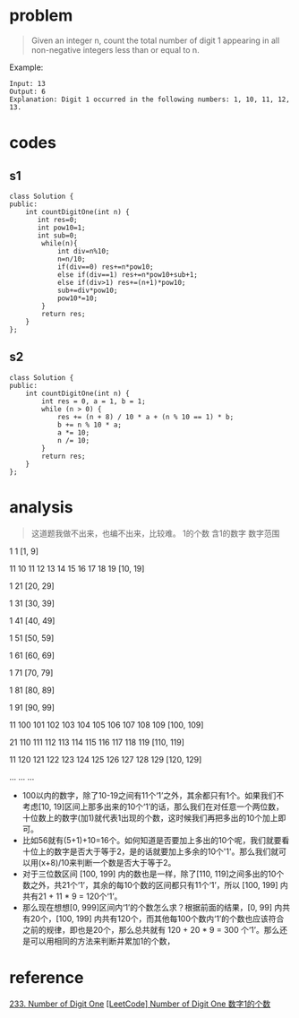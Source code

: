 # problem
>Given an integer n, count the total number of digit 1 appearing in all non-negative integers less than or equal to n.

Example:
```
Input: 13
Output: 6 
Explanation: Digit 1 occurred in the following numbers: 1, 10, 11, 12, 13.
```


# codes

## s1
```
class Solution {
public:
    int countDigitOne(int n) {
       int res=0;
       int pow10=1;
       int sub=0;
        while(n){
            int div=n%10;
            n=n/10;
            if(div==0) res+=n*pow10;
            else if(div==1) res+=n*pow10+sub+1;
            else if(div>1) res+=(n+1)*pow10;
            sub+=div*pow10;
            pow10*=10;
        }
        return res;
    }
};
```

## s2
```
class Solution {
public:
    int countDigitOne(int n) {
        int res = 0, a = 1, b = 1;
        while (n > 0) {
            res += (n + 8) / 10 * a + (n % 10 == 1) * b;
            b += n % 10 * a;
            a *= 10;
            n /= 10;
        }
        return res;
    }
};
```

# analysis
>这道题我做不出来，也编不出来，比较难。
1的个数          含1的数字                                                                        数字范围

1                   1                                                                                     [1, 9]

11                 10  11  12  13  14  15  16  17  18  19                              [10, 19]

1                   21                                                                                   [20, 29]

1                   31                                                                                   [30, 39]

1                   41                                                                                   [40, 49]

1                   51                                                                                   [50, 59]

1                   61                                                                                   [60, 69]

1                   71                                                                                   [70, 79]

1                   81                                                                                   [80, 89]

1                   91                                                                                   [90, 99]

11                 100  101  102  103  104  105  106  107  108  109          [100, 109]

21                 110  111  112  113  114  115  116  117  118  119             [110, 119]

11                 120  121  122  123  124  125  126  127  128  129          [120, 129]

...                  ...                                                                                  ...

- 100以内的数字，除了10-19之间有11个‘1’之外，其余都只有1个。如果我们不考虑[10, 19]区间上那多出来的10个‘1’的话，那么我们在对任意一个两位数，十位数上的数字(加1)就代表1出现的个数，这时候我们再把多出的10个加上即可。
- 比如56就有(5+1)+10=16个。如何知道是否要加上多出的10个呢，我们就要看十位上的数字是否大于等于2，是的话就要加上多余的10个'1'。那么我们就可以用(x+8)/10来判断一个数是否大于等于2。
- 对于三位数区间 [100, 199] 内的数也是一样，除了[110, 119]之间多出的10个数之外，共21个‘1’，其余的每10个数的区间都只有11个‘1’，所以 [100, 199] 内共有21 + 11 * 9 = 120个‘1’。
- 那么现在想想[0, 999]区间内‘1’的个数怎么求？根据前面的结果，[0, 99] 内共有20个，[100, 199] 内共有120个，而其他每100个数内‘1’的个数也应该符合之前的规律，即也是20个，那么总共就有 120 + 20 * 9 = 300 个‘1’。那么还是可以用相同的方法来判断并累加1的个数，

# reference
[233. Number of Digit One][1]
[[LeetCode] Number of Digit One 数字1的个数][2]

[1]: https://leetcode.com/problems/number-of-digit-one/discuss/137862/C++-solution-with-explanation
[2]: http://www.cnblogs.com/grandyang/p/4629032.html